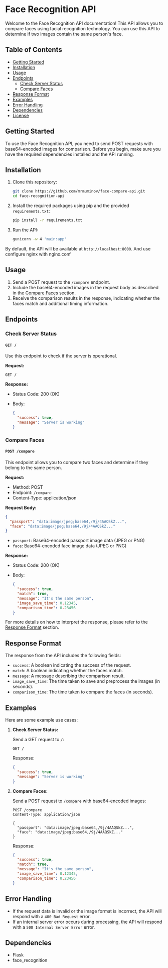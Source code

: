 # Face Recognition API

Welcome to the Face Recognition API documentation! This API allows you to compare faces using facial recognition technology. You can use this API to determine if two images contain the same person's face.

## Table of Contents

- [Getting Started](#getting-started)
- [Installation](#installation)
- [Usage](#usage)
- [Endpoints](#endpoints)
  - [Check Server Status](#check-server-status)
  - [Compare Faces](#compare-faces)
- [Response Format](#response-format)
- [Examples](#examples)
- [Error Handling](#error-handling)
- [Dependencies](#dependencies)
- [License](#license)

## Getting Started

To use the Face Recognition API, you need to send POST requests with base64-encoded images for comparison. Before you begin, make sure you have the required dependencies installed and the API running.

## Installation

1. Clone this repository:

   ```bash
   git clone https://github.com/mrmuminov/face-compare-api.git
   cd face-recognition-api
   ```

2. Install the required packages using pip and the provided `requirements.txt`:

   ```bash
   pip install -r requirements.txt
   ```

3. Run the API:

   ```bash
   gunicorn -w 4 'main:app'
   ```

By default, the API will be available at `http://localhost:8000`.
And use configure nginx with nginx.conf 

## Usage

1. Send a POST request to the `/compare` endpoint.
2. Include the base64-encoded images in the request body as described in the [Compare Faces](#compare-faces) section.
3. Receive the comparison results in the response, indicating whether the faces match and additional timing information.

## Endpoints

### Check Server Status

#### `GET /`

Use this endpoint to check if the server is operational.

**Request:**

```http
GET /
```

**Response:**

- Status Code: 200 (OK)
- Body:

  ```json
  {
    "success": true,
    "message": "Server is working"
  }
  ```

### Compare Faces

#### `POST /compare`

This endpoint allows you to compare two faces and determine if they belong to the same person.

**Request:**

- Method: POST
- Endpoint: `/compare`
- Content-Type: application/json

**Request Body:**

```json
{
  "passport": "data:image/jpeg;base64,/9j/4AAQSkZ...",
  "face": "data:image/jpeg;base64,/9j/4AAQSkZ..."
}
```

- `passport`: Base64-encoded passport image data (JPEG or PNG)
- `face`: Base64-encoded face image data (JPEG or PNG)

**Response:**

- Status Code: 200 (OK)
- Body:

  ```json
  {
    "success": true,
    "match": true,
    "message": "It's the same person",
    "image_save_time": 0.12345,
    "comparison_time": 0.23456
  }
  ```

For more details on how to interpret the response, please refer to the [Response Format](#response-format) section.

## Response Format

The response from the API includes the following fields:

- `success`: A boolean indicating the success of the request.
- `match`: A boolean indicating whether the faces match.
- `message`: A message describing the comparison result.
- `image_save_time`: The time taken to save and preprocess the images (in seconds).
- `comparison_time`: The time taken to compare the faces (in seconds).

## Examples

Here are some example use cases:

1. **Check Server Status:**

   Send a GET request to `/`:

   ```http
   GET /
   ```

   Response:

   ```json
   {
     "success": true,
     "message": "Server is working"
   }
   ```

2. **Compare Faces:**

   Send a POST request to `/compare` with base64-encoded images:

   ```http
   POST /compare
   Content-Type: application/json

   {
     "passport": "data:image/jpeg;base64,/9j/4AAQSkZ...",
     "face": "data:image/jpeg;base64,/9j/4AAQSkZ..."
   }
   ```

   Response:

   ```json
   {
     "success": true,
     "match": true,
     "message": "It's the same person",
     "image_save_time": 0.12345,
     "comparison_time": 0.23456
   }
   ```

## Error Handling

- If the request data is invalid or the image format is incorrect, the API will respond with a `400 Bad Request` error.
- If an internal server error occurs during processing, the API will respond with a `500 Internal Server Error` error.

## Dependencies

- Flask
- face_recognition
